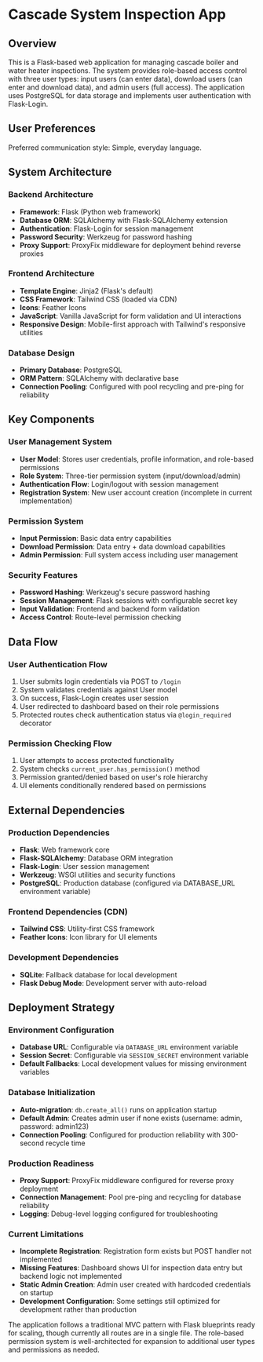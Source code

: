 # Cascade System Inspection App

## Overview

This is a Flask-based web application for managing cascade boiler and water heater inspections. The system provides role-based access control with three user types: input users (can enter data), download users (can enter and download data), and admin users (full access). The application uses PostgreSQL for data storage and implements user authentication with Flask-Login.

## User Preferences

Preferred communication style: Simple, everyday language.

## System Architecture

### Backend Architecture
- **Framework**: Flask (Python web framework)
- **Database ORM**: SQLAlchemy with Flask-SQLAlchemy extension
- **Authentication**: Flask-Login for session management
- **Password Security**: Werkzeug for password hashing
- **Proxy Support**: ProxyFix middleware for deployment behind reverse proxies

### Frontend Architecture
- **Template Engine**: Jinja2 (Flask's default)
- **CSS Framework**: Tailwind CSS (loaded via CDN)
- **Icons**: Feather Icons
- **JavaScript**: Vanilla JavaScript for form validation and UI interactions
- **Responsive Design**: Mobile-first approach with Tailwind's responsive utilities

### Database Design
- **Primary Database**: PostgreSQL
- **ORM Pattern**: SQLAlchemy with declarative base
- **Connection Pooling**: Configured with pool recycling and pre-ping for reliability

## Key Components

### User Management System
- **User Model**: Stores user credentials, profile information, and role-based permissions
- **Role System**: Three-tier permission system (input/download/admin)
- **Authentication Flow**: Login/logout with session management
- **Registration System**: New user account creation (incomplete in current implementation)

### Permission System
- **Input Permission**: Basic data entry capabilities
- **Download Permission**: Data entry + data download capabilities  
- **Admin Permission**: Full system access including user management

### Security Features
- **Password Hashing**: Werkzeug's secure password hashing
- **Session Management**: Flask sessions with configurable secret key
- **Input Validation**: Frontend and backend form validation
- **Access Control**: Route-level permission checking

## Data Flow

### User Authentication Flow
1. User submits login credentials via POST to `/login`
2. System validates credentials against User model
3. On success, Flask-Login creates user session
4. User redirected to dashboard based on their role permissions
5. Protected routes check authentication status via `@login_required` decorator

### Permission Checking Flow
1. User attempts to access protected functionality
2. System checks `current_user.has_permission()` method
3. Permission granted/denied based on user's role hierarchy
4. UI elements conditionally rendered based on permissions

## External Dependencies

### Production Dependencies
- **Flask**: Web framework core
- **Flask-SQLAlchemy**: Database ORM integration
- **Flask-Login**: User session management
- **Werkzeug**: WSGI utilities and security functions
- **PostgreSQL**: Production database (configured via DATABASE_URL environment variable)

### Frontend Dependencies (CDN)
- **Tailwind CSS**: Utility-first CSS framework
- **Feather Icons**: Icon library for UI elements

### Development Dependencies
- **SQLite**: Fallback database for local development
- **Flask Debug Mode**: Development server with auto-reload

## Deployment Strategy

### Environment Configuration
- **Database URL**: Configurable via `DATABASE_URL` environment variable
- **Session Secret**: Configurable via `SESSION_SECRET` environment variable
- **Default Fallbacks**: Local development values for missing environment variables

### Database Initialization
- **Auto-migration**: `db.create_all()` runs on application startup
- **Default Admin**: Creates admin user if none exists (username: admin, password: admin123)
- **Connection Pooling**: Configured for production reliability with 300-second recycle time

### Production Readiness
- **Proxy Support**: ProxyFix middleware configured for reverse proxy deployment
- **Connection Management**: Pool pre-ping and recycling for database reliability
- **Logging**: Debug-level logging configured for troubleshooting

### Current Limitations
- **Incomplete Registration**: Registration form exists but POST handler not implemented
- **Missing Features**: Dashboard shows UI for inspection data entry but backend logic not implemented
- **Static Admin Creation**: Admin user created with hardcoded credentials on startup
- **Development Configuration**: Some settings still optimized for development rather than production

The application follows a traditional MVC pattern with Flask blueprints ready for scaling, though currently all routes are in a single file. The role-based permission system is well-architected for expansion to additional user types and permissions as needed.